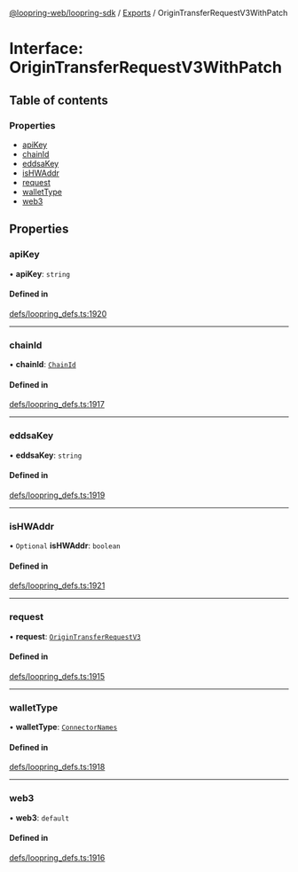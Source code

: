 [@loopring-web/loopring-sdk](../README.md) / [Exports](../modules.md) / OriginTransferRequestV3WithPatch

# Interface: OriginTransferRequestV3WithPatch

## Table of contents

### Properties

- [apiKey](OriginTransferRequestV3WithPatch.md#apikey)
- [chainId](OriginTransferRequestV3WithPatch.md#chainid)
- [eddsaKey](OriginTransferRequestV3WithPatch.md#eddsakey)
- [isHWAddr](OriginTransferRequestV3WithPatch.md#ishwaddr)
- [request](OriginTransferRequestV3WithPatch.md#request)
- [walletType](OriginTransferRequestV3WithPatch.md#wallettype)
- [web3](OriginTransferRequestV3WithPatch.md#web3)

## Properties

### apiKey

• **apiKey**: `string`

#### Defined in

[defs/loopring_defs.ts:1920](https://github.com/Loopring/loopring_sdk/blob/077bca2/src/defs/loopring_defs.ts#L1920)

___

### chainId

• **chainId**: [`ChainId`](../enums/ChainId.md)

#### Defined in

[defs/loopring_defs.ts:1917](https://github.com/Loopring/loopring_sdk/blob/077bca2/src/defs/loopring_defs.ts#L1917)

___

### eddsaKey

• **eddsaKey**: `string`

#### Defined in

[defs/loopring_defs.ts:1919](https://github.com/Loopring/loopring_sdk/blob/077bca2/src/defs/loopring_defs.ts#L1919)

___

### isHWAddr

• `Optional` **isHWAddr**: `boolean`

#### Defined in

[defs/loopring_defs.ts:1921](https://github.com/Loopring/loopring_sdk/blob/077bca2/src/defs/loopring_defs.ts#L1921)

___

### request

• **request**: [`OriginTransferRequestV3`](OriginTransferRequestV3.md)

#### Defined in

[defs/loopring_defs.ts:1915](https://github.com/Loopring/loopring_sdk/blob/077bca2/src/defs/loopring_defs.ts#L1915)

___

### walletType

• **walletType**: [`ConnectorNames`](../enums/ConnectorNames.md)

#### Defined in

[defs/loopring_defs.ts:1918](https://github.com/Loopring/loopring_sdk/blob/077bca2/src/defs/loopring_defs.ts#L1918)

___

### web3

• **web3**: `default`

#### Defined in

[defs/loopring_defs.ts:1916](https://github.com/Loopring/loopring_sdk/blob/077bca2/src/defs/loopring_defs.ts#L1916)
